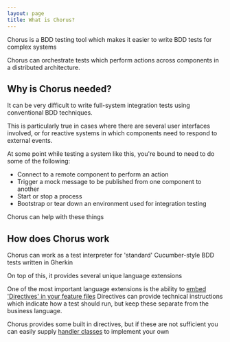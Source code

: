 ```yaml
---
layout: page
title: What is Chorus?
---
```


Chorus is a BDD testing tool which makes it easier to write BDD tests for complex systems

Chorus can orchestrate tests which perform actions across components in a distributed architecture.

## Why is Chorus needed?

It can be very difficult to write full-system integration tests using conventional BDD techniques.

This is particularly true in cases where there are several user interfaces involved, or for reactive systems in which components need to respond to external events.

At some point while testing a system like this, you're bound to need to do some of the following:

* Connect to a remote component to perform an action
* Trigger a mock message to be published from one component to another
* Start or stop a process
* Bootstrap or tear down an environment used for integration testing

Chorus can help with these things

## How does Chorus work

Chorus can work as a test interpreter for 'standard' Cucumber-style BDD tests written in Gherkin

On top of this, it provides several unique language extensions

One of the most important language extensions is the ability to [embed 'Directives' in your feature files](/pages/LanguageExtensions/Directives)
Directives can provide technical instructions which indicate how a test should run, but keep these separate from the business language.

Chorus provides some built in directives, but if these are not sufficient you can easily supply [handler classes](/pages/Handlers/HandlerClasses) to implement your own













